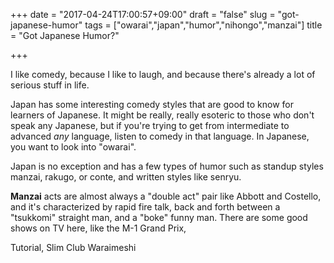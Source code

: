 +++
date = "2017-04-24T17:00:57+09:00"
draft = "false"
slug = "got-japanese-humor"
tags = ["owarai","japan","humor","nihongo","manzai"]
title = "Got Japanese Humor?"

+++

I like comedy, because I like to laugh, and because there's already a lot of serious stuff in life. 

<!--more-->

Japan has some interesting comedy styles that are good to know for learners of Japanese. It might be really, really esoteric to those who don't speak any Japanese, but if you're trying to get from intermediate to advanced _any_ language, listen to comedy in that language. In Japanese, you want to look into "owarai". 

Japan is no exception and has a few types of humor such as standup styles manzai, rakugo, or conte, and written styles like senryu. 

**Manzai** acts are almost always a "double act" pair like Abbott and Costello, and it's characterized by rapid fire talk, back and forth between a "tsukkomi" straight man, and a "boke" funny man. There are some good shows on TV here, like the M-1 Grand Prix, 

Tutorial, 
Slim Club
Waraimeshi




